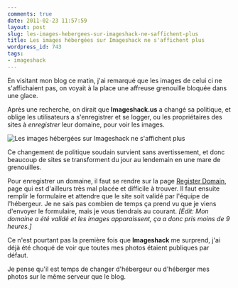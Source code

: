 ```yaml
---
comments: true
date: 2011-02-23 11:57:59
layout: post
slug: les-images-hebergees-sur-imageshack-ne-saffichent-plus
title: Les images hébergées sur Imageshack ne s'affichent plus
wordpress_id: 743
tags:
- imageshack
---
```


En visitant mon blog ce matin, j'ai remarqué que les images de celui ci ne s'affichaient pas, on voyait à la place une affreuse grenouille bloquée dans une glace.

Après une recherche, on dirait que **Imageshack.us** a changé sa politique, et oblige les utilisateurs a s'enregistrer et se logger, ou les propriétaires des sites à _enregistrer_ leur domaine, pour voir les images.



![Les images hébergées sur Imageshack ne s'affichent plus](/wp-content/images/images-bloquees-imageshack.jpg)




Ce changement de politique soudain survient sans avertissement, et donc beaucoup de sites se transforment du jour au lendemain en une mare de grenouilles.

Pour enregistrer un domaine, il faut se rendre sur la page [Register Domain](http://stream.imageshack.us/content.php?page=register_domain), page qui est d'ailleurs très mal placée et difficile à trouver.
Il faut ensuite remplir le formulaire et attendre que le site soit validé par l'équipe de l'hébergeur. 
Je ne sais pas combien de temps ça prend vu que je viens d'envoyer le formulaire, mais je vous tiendrais au courant.
_[Edit: Mon domaine a été validé et les images apparaissent, ça a donc pris moins de 9 heures.]_

Ce n'est pourtant pas la première fois que **Imageshack** me surprend, j'ai déjà été choqué de voir que toutes mes photos étaient publiques par défaut.

Je pense qu'il est temps de changer d'hébergeur ou d'héberger mes photos sur le même serveur que le blog.
